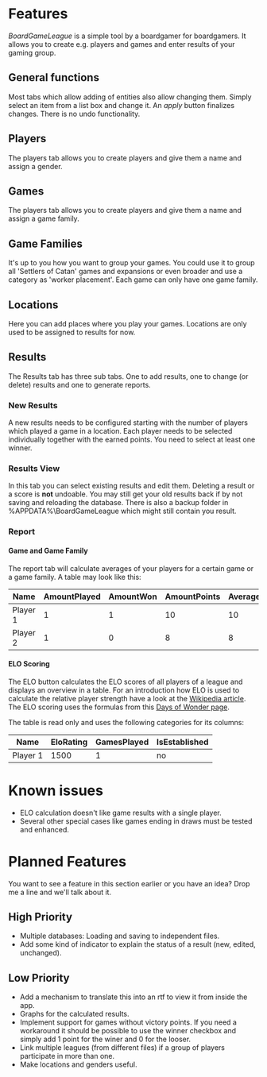 # Features

_BoardGameLeague_ is a simple tool by a boardgamer for boardgamers. It allows you to create e.g. players and
games and enter results of your gaming group.

## General functions

Most tabs which allow adding of entities also allow changing them. Simply select an item from a list box and
change it. An _apply_ button finalizes changes. There is no undo functionality.

## Players

The players tab allows you to create players and give them a name and assign a gender.

## Games

The players tab allows you to create players and give them a name and assign a game family.

## Game Families

It's up to you how you want to group your games. You could use it to group all 'Settlers of Catan' games and expansions
or even broader and use a category as 'worker placement'. Each game can only have one game family.

## Locations

Here you can add places where you play your games. Locations are only used to be assigned to results for now.

## Results

The Results tab has three sub tabs. One to add results, one to change (or delete) results and one to generate reports.

### New Results

A new results needs to be configured starting with the number of players which played a game in a location. Each player needs to 
be selected individually together with the earned points. You need to select at least one winner.

### Results View

In this tab you can select existing results and edit them. Deleting a result or a score is **not** undoable. You may still get your old results back if by
not saving and reloading the database. There is also a backup folder in %APPDATA%\BoardGameLeague which might still contain you result.

### Report

#### Game and Game Family

The report tab will calculate averages of your players for a certain game or a game family. A table may look like this:

| Name     | AmountPlayed | AmountWon | AmountPoints | AveragePoints | PercentageWon | BestScore |
|----------|--------------|-----------|--------------|---------------|---------------|-----------|
| Player 1 | 1            | 1         | 10           | 10            | 100           | 10        |
| Player 2 | 1            | 0         | 8            | 8             | 0             | 8         |

#### ELO Scoring

The ELO button calculates the ELO scores of all players of a league and displays an overview in a table. For an introduction
how ELO is used to calculate the relative player strength have a look at the [Wikipedia article](https://en.wikipedia.org/wiki/Elo_rating_system).
The ELO scoring uses the formulas from this [Days of Wonder page](https://www.daysofwonder.com/online/en/play/ranking/). 

The table is read only and uses the following categories for its columns:

| Name     | EloRating | GamesPlayed | IsEstablished |
|----------|-----------|-------------|---------------|
| Player 1 | 1500      |1            | no            | 

# Known issues

* ELO calculation doesn't like game results with a single player.
* Several other special cases like games ending in draws must be tested and enhanced.

# Planned Features

You want to see a feature in this section earlier or you have an idea? Drop me a line and we'll talk about it.

## High Priority

* Multiple databases: Loading and saving to independent files.
* Add some kind of indicator to explain the status of a result (new, edited, unchanged).

## Low Priority

* Add a mechanism to translate this into an rtf to view it from inside the app.
* Graphs for the calculated results.
* Implement support for games without victory points. If you need a workaround it should be possible to use the
  winner checkbox and simply add 1 point for the winer and 0 for the looser.
* Link multiple leagues (from different files) if a group of players participate in more than one.
* Make locations and genders useful.